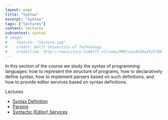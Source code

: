 ```yaml
---
layout: page
title: "Syntax"
excerpt: "Syntax"
tags: ["lectures"]
context: lectures
subcontext: syntax
# image:
#    feature: "lecture.jpg"
#    credit: Delft University of Technology
#    creditlink: http://repository.tudelft.nl/view/MMP/uuid%3Aa2f25709-c56e-453e-9394-4a05acf603a4/
---
```


In this section of the course we study the syntax of programming languages: how to represent the structure of programs, how to declaratively define syntax, how to implement parsers based on such definitions, and how to provide editor services based on syntax definitions.

Lectures

* [Syntax Definition](syntax-definition)
* [Parsing](parsing)
* [Syntactic (Editor) Services](editor-services)
